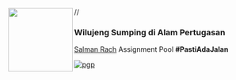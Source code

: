 // <img align="left" src="https://cdn.discordapp.com/attachments/1078846866223026267/1084563121429041212/Mine2-1.png" width=130>

### Wilujeng Sumping di Alam Pertugasan

[Salman Rach](https://instagram.com/salmanrach30) Assignment Pool <b>#PastiAdaJalan</b>

[![pgp](https://img.shields.io/badge/sir-0x3A3035-313131?style=flat&labelColor=313131&color=green)](https://instagram.com/eijuap)
